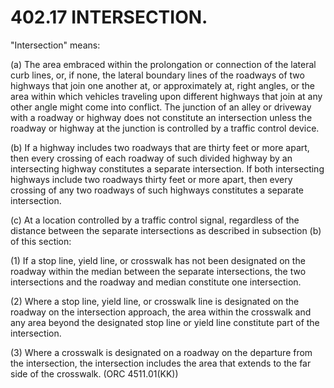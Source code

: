 402.17 INTERSECTION.
====================

"Intersection" means:

​(a) The area embraced within the prolongation or connection of the
lateral curb lines, or, if none, the lateral boundary lines of the
roadways of two highways that join one another at, or approximately at,
right angles, or the area within which vehicles traveling upon different
highways that join at any other angle might come into conflict. The
junction of an alley or driveway with a roadway or highway does not
constitute an intersection unless the roadway or highway at the junction
is controlled by a traffic control device.

​(b) If a highway includes two roadways that are thirty feet or more
apart, then every crossing of each roadway of such divided highway by an
intersecting highway constitutes a separate intersection. If both
intersecting highways include two roadways thirty feet or more apart,
then every crossing of any two roadways of such highways constitutes a
separate intersection.

​(c) At a location controlled by a traffic control signal, regardless of
the distance between the separate intersections as described in
subsection (b) of this section:

​(1) If a stop line, yield line, or crosswalk has not been designated on
the roadway within the median between the separate intersections, the
two intersections and the roadway and median constitute one
intersection.

​(2) Where a stop line, yield line, or crosswalk line is designated on
the roadway on the intersection approach, the area within the crosswalk
and any area beyond the designated stop line or yield line constitute
part of the intersection.

​(3) Where a crosswalk is designated on a roadway on the departure from
the intersection, the intersection includes the area that extends to the
far side of the crosswalk. (ORC 4511.01(KK))

